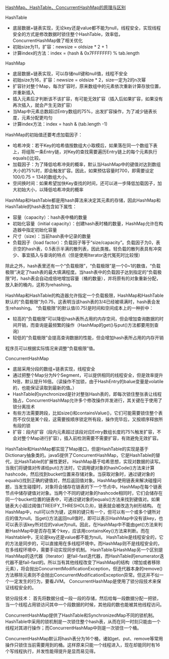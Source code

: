 [HashMap、HashTable、ConcurrentHashMap的原理与区别](https://www.cnblogs.com/heyonggang/p/9112731.html)

HashTable
- 底层数据+链表实现，无论key还是value都不能为null，线程安全，实现线程安全的方式是修改数据时锁住整个HashTable，效率低，ConcurrentHashMap做了相关优化
- 初始size为11，扩容：newsize = oldsize * 2 + 1
- 计算index的方法：index = (hash & 0x7FFFFFFF) % tab.length

HashMap
- 底层数据+链表实现，可以存储null键和null值，线程不安全
- 初始size为16，扩容：newsize = oldsize * 2，size一定为2的n次幂
- 扩容针对整个Map，每次扩容时，原来数组中的元素依次重新计算存放位置，并重新插入
- 插入元素后才判断该不该扩容，有可能无效扩容（插入后如果扩容，如果没有再次插入，就会产生无效扩容）
- 当Map中元素总数超过Entry数组的75%，出发扩容操作，为了减少链表长度，元素分配更均匀
- 计算index方法：index = hash & (tab.length -1)

HashMap的初始值还要考虑加载因子：
- 哈希冲突：若干Key的哈希值按数组大小取模后，如果落在同一个数组下表上，将组陈一条Entry链，对Key的查找需要遍历Entry链上的每个元素执行equals()比较。
- 加载因子：为了降低哈希冲突的概率，默认当HashMap中的键值对达到数组大小的75%时，即会触发扩容。因此，如果预估容量时700，即需要设定100/0.75 = 134的数组大小。
- 空间换时间：如果希望加快Key查找的时间，还可以进一步降低加载因子，加大初始大小，以降低哈希冲突的概率

HashMap和HashTable都是用hash算法来决定其元素的存储，因此HashMap和HashTable的hash表包含如下属性：
- 容量（capacity）：hash表中桶的数量
- 初始化容量（initial capacity）：创建hash表时桶的数量，HashMap允许在构造器中指定初始化容量
- 尺寸（size）：当前hash表中记录的数量
- 负载因子（load factor）：负载因子等于“size/capacity”。负载因子为0，表示空的hash表，0.5表示半满的散列表，因此类推。轻负载的散列表具有冲突少、事宜插入与查询的特点（但是使用Iterator迭代冤死时比较慢）

除此之外，hash表里还有一个“负载极限”，“负载极限”是一个0~1的数值，“负载极限”决定了hash表的最大填满程度。当hash表中的负载因子达到指定的“负载极限”时，hash表会自动成倍地增加容量（桶的数量），并将原有的对象重新分配，放入新的桶内，这称为rehashing。

HashMap和HashTable的构造器允许指定一个负载极限，HashMap和HashTable默认的“负载极限”为0.75，这表明当该hash表的3/4已经被填满时，hash表会发生rehashing。
“负载极限”的默认值(0.75)是时间和空间成本上的一种折中：
- 较高的“负载极限”可以降低hash表所占用的内存空间，但会增加查询数据的时间开销，而查询是最频繁的操作（HashMap的get()与put()方法都要用到查询）
- 较低的“负载极限”会提高查询数据的性能，但会增加hash表所占用的内存开销

程序员可以根据实际情况来调整“负载极限”值。

ConcurrentHashMap
- 底层采用分段的数组+链表实现，线程安全
- 通过把整个Map分为N个Segment，可以提供相同的线程安全，但是效率提升N倍，默认提升16倍。（读操作不加锁，由于HashEntry的balue变量是volatile的，也能保证读取到最新的值。）
- HashTable的synchronized是针对整张Hash表的，即每次锁住整张表让线程独占，ConcurrentHashMap允许多个修改操作并发进行，其关键在于使用了锁分离技术
- 有些方法需要跨段，比如size()和containsValue()，它们可能需要锁住整个表而不仅仅是某个段，这需要按顺序锁定所有段，操作完毕后，又按顺序释放所有段的锁
- 扩容：段内扩容（段内元素超过该段对应Entry数组长度的75%触发扩容，不会对整个Map进行扩容），插入前检测需要不需要扩容，有效避免无效扩容。

HashTable和HashMap都实现了Map接口，但是HashTable的实现是基于Dictionary抽象类的。java5提供了ConcurrentHashMap，它是HashTable的替代，比HashTable的扩展性更好。
HashMap基于哈希思想，实现对数据的读写。当我们将键值对传递给put()方法时，它调用键对象的hashCode()方法来计算hashcode，然后找到bucket位置来存储对象。当获取对象时，通过键对象的equals()找到正确的键值对，然后返回值对象。HashMap使用链表来解决碰撞问题，当发生碰撞时，对象将会储存在链表的下一个节点中。HashMap在每个链表节点中储存键值对对象。当两个不同的键对象的hashcode相同时，它们会储存在同一个bucket位置的链表中，可通过键对象的equals()方法来找到键值对。如果链表大小超过阈值(TREEIFY_THRESHOLD,8)，链表就会被改造为树形结构。
在HashMap中，null可以作为键，这样的键只有一个，但可以有一个或多个键所对应的值为null。当get()方法返回null值时，即可以表示HashMap中没有该key，也可以表示该key所对应的value为null。因此，在HashMap中不能由get()方法来判断HashMap中是否存在某个key，应该用containsKey()方法来判断。而在Hashtable中，无论是key还是value都不能为null。
HashTable是线程安全的，它的方法是同步的，可以直接用在多线程环境中。而HashMap则不是线程安全的，在多线程环境中，需要手动实现同步机制。
HashTable与HashMap另一个区别是HashMap的迭代器（Iterator）是fail-fast迭代器，而HashTable的enumerator迭代器不是fail-fast的。所以当有其他线程改变了HashMap的结构（增加或者移除元素），将会抛出ConcurrentModificationException，但迭代器本身的remove()方法移除元素则不会抛出ConcurrentModificationException异常。但这并不似一个一定发生的行为，要看JVM。
ConcurrentHashMap是使用了锁分段技术来保证线程安全的。

锁分段技术：
首先将数据分成一段一段的存储，然后给每一段数据分配一把锁，当一个线程占用锁访问其中一个段数据的时候，其他段的数也能被其他线程访问。

ConcurrentHashMap提供了HashTable和SynchronizedMap不同的锁机制。HashTable中采用的锁机制是一次锁住整个hash表，从而在同一时刻只能由一个线程对其进行操作；而ConcurrentHashMap中则是一次锁住一个桶。

ConcurrentHashMap默认将hash表分为16个桶，诸如get、put、remove等常用操作只锁住当前需要用到的桶。这样原来只能一个线程进入，现在却能同时有16个写线程执行，并发性能得提升是显而易见得。



